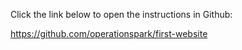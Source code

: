 Click the link below to open the instructions in Github:

https://github.com/operationspark/first-website